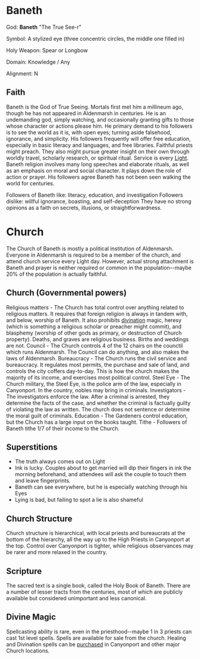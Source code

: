 # Baneth
God: **Baneth** "The True See-r"

Symbol: A stylized eye (three concentric circles, the middle one filled in)

Holy Weapon: Spear or Longbow

Domain: Knowledge / Any

Alignment: N

## Faith
Baneth is the God of True Seeing. Mortals first met him a millineum ago, though he has not appeared in Aldenmarsh in centuries. He is an undemanding god, simply watching, and occasionally granting gifts to those whose character or actions please him. He primary demand to his followers is to see the world as it is, with open eyes; turning aside falsehood, ignorance, and simplicity. His followers frequently will offer free education, especially in basic literacy and languages, and free libraries. Faithful priests might preach. They also might pursue greater insight on their own through worldly travel, scholarly research, or spiritual ritual.
Service is every [Light](days_of_week.md). Baneth religion involves many long speeches and elaborate rituals, as well as an emphasis on moral and social character. It plays down the role of action or prayer. His followers agree Baneth has not been seen walking the world for centuries.

Followers of Baneth like: literacy, education, and investigation
Followers dislike: willful ignorance, boasting, and self-deception
They have no strong opinions as a faith on secrets, illusions, or straightforwardness.

# Church
The Church of Baneth is mostly a political institution of Aldenmarsh. Everyone in Aldenmarsh is required to be a member of the church, and attend church service every Light day. However, actual strong attachment is Baneth and prayer is neither required or common in the population--maybe 20% of the population is actually faithful.

## Church (Governmental powers)
Religious matters - The Church has total control over anything related to religious matters. It requires that foreign religion is always in tandem with, and below, worship of Baneth. It also prohibits [divination](divination.md) magic, heresy (which is something a religious scholar or preacher might commit), and blasphemy (worship of other gods as primary, or destruction of Church property). Deaths, and graves are religious business. Births and weddings are not.
Council - The Church controls 4 of the 12 chairs on the counctil which runs Aldenmarsh. The Council can do anything, and also makes the laws of Aldenmarsh.
Bureaucracy - The Church runs the civil service and bureaucracy. It regulates most permits, the purchase and sale of land, and controls the city coffers day-to-day. This is how the church makes the majority of its income, and exercises most political control.
Steel Eye - The Church military, the Steel Eye, is the police arm of the law, especially in Canyonport. In the country, nobles may bring in criminals.
Investigators - The investigators enforce the law. After a criminal is arrested, they determine the facts of the case, and whether the criminal is factually guilty of violating the law as written. The church does not sentence or determine the moral guilt of criminals.
Education - The Gardeners control education, but the Church has a large input on the books taught.
Tithe - Followers of Baneth tithe 1/7 of their income to the Church.

## Superstitions
- The truth always comes out on Light
- Ink is lucky. Couples about to get married will dip their fingers in ink the morning beforehand, and attendees will ask the couple to touch them and leave fingerprints.
- Baneth can see everywhere, but he is especially watching through his Eyes
- Lying is bad, but failing to spot a lie is also shameful

## Church Structure
Church structure is hierarchical, with local priests and bureaucrats at the bottom of the hierarchy, all the way up to the High Priests in Canyonport at the top. Control over Canyonport is tighter, while religious observances may be rarer and more relaxed in the country.

## Scripture
The sacred text is a single book, called the Holy Book of Baneth. There are a number of lesser tracts from the centuries, most of which are publicly available but considered unimportant and less canonical.

## Divine Magic
Spellcasting ability is rare, even in the priesthood--maybe 1 in 3 priests can cast 1st level spells.
Spells are available for sale from the church. Healing and Divination spells can be [purchased](spell_sales.md) in Canyonport and other major Church locations.
